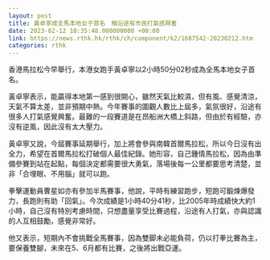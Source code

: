 ```yaml
---
layout: post
title: 黃卓寧成全馬本地女子首名　稱沿途有市民打氣感興奮
date: 2023-02-12 10:35:48.000000000 +08:00
link: https://news.rthk.hk/rthk/ch/component/k2/1687542-20230212.htm
categories: rthk
---
```


香港馬拉松今早舉行，本港女跑手黃卓寧以2小時50分02秒成為全馬本地女子首名。

黃卓寧表示，能贏得本地第一感到很開心，雖然天氣比較濕，但有風、感覺清涼，天氣不算太差，並非預期中熱。今年賽事的圍觀人數比上屆多，氣氛很好，沿途有很多人打氣感覺興奮。最難的一段賽道是在昂船洲大橋上斜路，但由於有經驗，亦沒有逆風，因此沒有太大壓力。

黃卓寧又說，今屆賽事延期舉行，加上將會參與南韓首爾馬拉松，所以今日沒有出全力，希望在首爾馬拉松打破個人最佳紀錄。她形容，自己鍾情馬拉松，因為由準備參賽到站在起點，每個決定都需要很大勇氣，落場後每一公里都要思考清楚，並非「合埋眼、不用腦」就可以跑。

拳擊運動員曹星如亦有參加半馬賽事，他說，平時有練習跑步，短跑可鍛煉爆發力，長跑則有助「回氣」。今次成績是1小時40分41秒，比2005年時成績快大約1小時，自己沒有特別考慮時間，只想盡量享受比賽過程，沿途有人打氣，亦與認識的人互相鼓勵，感覺非常好。

他又表示，短期內不會挑戰全馬賽事，因為雙脚未必能負荷，仍以打拳比賽為主，要保養雙腳，未來在5、6月都有比賽，之後將出戰亞運。
